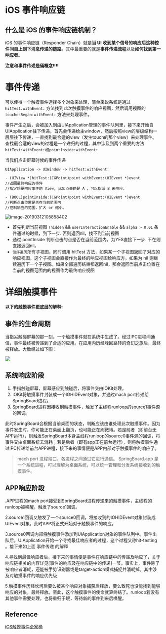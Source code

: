 



# iOS 事件响应链

## 什么是 iOS 的事件响应链机制？

iOS 的事件响应链（Responder Chain）就是**当 UI 收到某个信号的响应后这种控件间自上到下消息传递的链路**。其中最重要的就是**事件传递流程**以及**如何找到第一响应者**。



**注意和事件传递是倆概念!!!!**



# 事件传递

可以使得一个触摸事件选择多个对象来处理，简单来说系统是通过 `hitTest:withEvent:` 方法找到此次触摸事件的响应视图，然后调用视图的 `touchesBegan:withEvent:` 方法来处理事件。

事件产生之后，会被加入到由UIApplication管理的事件队列里，接下来开始自UIApplication往下传递，首先会传递给主window，然后按照view的层级结构一层层往下传递，一直找到最合适的view（发生touch的那个view）来处理事件。查找最合适的view的过程是一个递归的过程，其中涉及到两个重要的方法 `hitTest:withEvent:`和`pointInside:withEvent:`

当我们点击屏幕时候的事件传递

```shell
UIApplication -> UIWindow -> hitTest:withEvent:
```

```objc
- (UIView *)hitTest:(CGPoint)point withEvent:(UIEvent *)event
//返回最终响应的事件
//指定想要响应事件的 View, 比如点击的是 A ，可以指派 B 来响应。
  
- (BOOL)pointInside:(CGPoint)point withEvent:(UIEvent *)event
//判断点击位置是否在当前范围内
//控制响应的范围，扩大 or 缩小。
```

![image-20190312105858402](http://sylarimage.oss-cn-shenzhen.aliyuncs.com/2019-03-22-024827.png)



- 首先判断当前视图  `!hidden`  &&  `userInteractionEnable` &&  `alpha > 0.01` 条件通过的时候，到下一步. 否则返回nil，找不到当前视图
- 通过 pointInside 判断点击的点是否在当前范围内，为YES直接下一步. 不在则直接返回nil。
- `倒序遍历`所有子视图，同时调用 hitTest 方法，如果某一个子视图返回了对应的响应视图，这个子视图会直接作为最终的响应视图给响应方，如果为 nil 则继续遍历下一个子视图。如果全部遍历结束都返回nil，那会返回当前点击位置在当前的视图范围内的视图作为最终响应视图



# 详细触摸事件

**以下的触摸事件更底层的解释:**

## 事件的生命周期

当指尖触碰屏幕的那一刻，一个触摸事件就在系统中生成了。经过IPC进程间通信，事件最终被传递到了合适的应用。在应用内历经峰回路转的奇幻之旅后，最终被释放。大致经过如下图：

![](http://sylarimage.oss-cn-shenzhen.aliyuncs.com/2020-03-01-132050.jpg)

## 系统响应阶段

1. 手指触碰屏幕，屏幕感应到触碰后，将事件交由IOKit处理。
2. IOKit将触摸事件封装成一个IOHIDEvent对象，并通过mach port传递给SpringBoard进程。
3. SpringBoard进程因接收到触摸事件，触发了主线程runloop的source1事件源的回调。



此时SpringBoard会根据当前桌面的状态，判断应该由谁处理此次触摸事件。因为事件发生时，你可能正在桌面上翻页，也可能正在刷微博。若是前者（即前台无APP运行），则触发SpringBoard本身主线程runloop的source0事件源的回调，将事件交由桌面系统去消耗；若是后者（即有app正在前台运行），则将触摸事件通过IPC传递给前台APP进程，接下来的事情便是APP内部对于触摸事件的响应了。



> mach port 进程端口，各进程之间通过它进行通信。
> SpringBoard.app 是一个系统进程，可以理解为桌面系统，可以统一管理和分发系统接收到的触摸事件。



## APP响应阶段

.APP进程的mach port接受到SpringBoard进程传递来的触摸事件，主线程的runloop被唤醒，触发了source1回调。

2.source1回调又触发了一个source0回调，将接收到的IOHIDEvent对象封装成UIEvent对象，此时APP将正式开始对于触摸事件的响应。

3.source0回调内部将触摸事件添加到UIApplication对象的事件队列中。事件出队后，UIApplication开始一个寻找最佳响应者的过程，这个过程又称hit-testing 。接下来如上面 事件传递 的解释

4.寻找到最佳响应者后，接下来的事情便是事件在响应链中的传递及响应了，关于响应链相关的内容详见[事件的响应及在响应链中的传递]一节。事实上，事件除了被响应者消耗，还能被手势识别器或是target-action模式捕捉并消耗掉。其中涉及对触摸事件的响应优先级

5.触摸事件历经坎坷后要么被某个响应对象捕获后释放，要么致死也没能找到能够响应的对象，最终释放。至此，这个触摸事件的使命就算终结了。runloop若没有其他事件需要处理，也将重归于眠，等待新的事件到来后唤醒。



## Reference

[iOS触摸事件全家桶](https://www.jianshu.com/p/c294d1bd963d)

